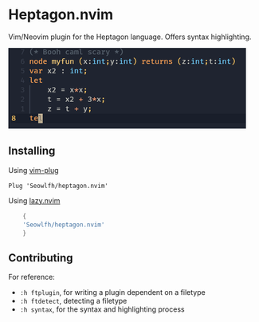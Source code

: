 # Heptagon.nvim

Vim/Neovim plugin for the Heptagon language. Offers syntax highlighting.

![Syntax highlighting](img/demo.png)

## Installing

Using [vim-plug](https://github.com/junegunn/vim-plug)

```viml
Plug 'Seowlfh/heptagon.nvim'
```

Using [lazy.nvim](https://github.com/folke/lazy.nvim)

```lua
    {
    'Seowlfh/heptagon.nvim'
    }
```

## Contributing

For reference:

 - `:h ftplugin`, for writing a plugin dependent on a filetype
 - `:h ftdetect`, detecting a filetype
 - `:h syntax`, for the syntax and highlighting process
